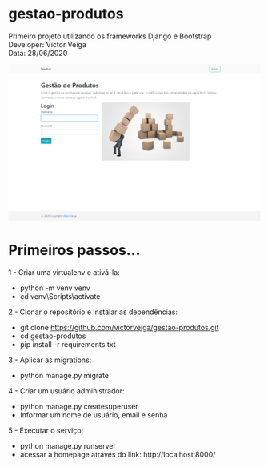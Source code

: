 # gestao-produtos
Primeiro projeto utilizando os frameworks Django e Bootstrap  
Developer: Victor Veiga  
Data: 28/06/2020  

![Imagem de home page](https://github.com/victorveiga/gestao-produtos/blob/master/statics/img/home.png)

# Primeiros passos...

1 - Criar uma virtualenv e ativá-la:  
  * python -m venv venv  
  * cd venv\Scripts\activate 
  
2 - Clonar o repositório e instalar as dependências:
  * git clone https://github.com/victorveiga/gestao-produtos.git
  * cd gestao-produtos
  * pip install -r requirements.txt
  
3 - Aplicar as migrations:
  * python manage.py migrate
  
4 - Criar um usuário administrador:
  * python manage.py createsuperuser
  * Informar um nome de usuário, email e senha
  
5 - Executar o serviço:
  * python manage.py runserver
  * acessar a homepage através do link: http://localhost:8000/
